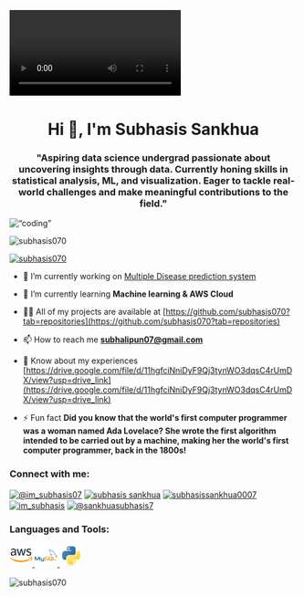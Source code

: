 ![logo](https://github.com/subhasis070/subhasis070/blob/main/profile.mp4)
<h1 align="center">Hi 👋, I'm Subhasis Sankhua</h1>
<h3 align="center">"Aspiring data science undergrad passionate about uncovering insights through data. Currently honing skills in statistical analysis, ML, and visualization. Eager to tackle real-world challenges and make meaningful contributions to the field."</h3>

<img align=“right” alt=“coding” width=“400” src=“https://camo.githubusercontent.com/19db51af5f90f1b152bc0b9078f5fe97053955be5074f03f17019c70345bdcdb/68747470733a2f2f6d69726f2e6d656469756d2e636f6d2f6d61782f313336302f302a37513379765349765f7430696f4a2d5a2e676966”>

<p align="left"> <img src="https://komarev.com/ghpvc/?username=subhasis070&label=Profile%20views&color=0e75b6&style=flat" alt="subhasis070" /> </p>

<p align="left"> <a href="https://github.com/ryo-ma/github-profile-trophy"><img src="https://github-profile-trophy.vercel.app/?username=subhasis070" alt="subhasis070" /></a> </p>

- 🔭 I’m currently working on [Multiple Disease prediction system](https://github.com/subhasis070/Multiple-Disease-prediction)

- 🌱 I’m currently learning **Machine learning & AWS Cloud**

- 👨‍💻 All of my projects are available at [https://github.com/subhasis070?tab=repositories](https://github.com/subhasis070?tab=repositories)

- 📫 How to reach me **subhalipun07@gmail.com**

- 📄 Know about my experiences [https://drive.google.com/file/d/11hgfciNniDyF9Qj3tynWO3dqsC4rUmDX/view?usp=drive_link](https://drive.google.com/file/d/11hgfciNniDyF9Qj3tynWO3dqsC4rUmDX/view?usp=drive_link)

- ⚡ Fun fact **Did you know that the world's first computer programmer was a woman named Ada Lovelace? She wrote the first algorithm intended to be carried out by a machine, making her the world's first computer programmer, back in the 1800s!**

<h3 align="left">Connect with me:</h3>
<p align="left">
<a href="https://twitter.com/@im_subhasis07" target="blank"><img align="center" src="https://raw.githubusercontent.com/rahuldkjain/github-profile-readme-generator/master/src/images/icons/Social/twitter.svg" alt="@im_subhasis07" height="30" width="40" /></a>
<a href="https://linkedin.com/in/subhasis sankhua" target="blank"><img align="center" src="https://raw.githubusercontent.com/rahuldkjain/github-profile-readme-generator/master/src/images/icons/Social/linked-in-alt.svg" alt="subhasis sankhua" height="30" width="40" /></a>
<a href="https://kaggle.com/subhasissankhua0007" target="blank"><img align="center" src="https://raw.githubusercontent.com/rahuldkjain/github-profile-readme-generator/master/src/images/icons/Social/kaggle.svg" alt="subhasissankhua0007" height="30" width="40" /></a>
<a href="https://instagram.com/im_subhasis" target="blank"><img align="center" src="https://raw.githubusercontent.com/rahuldkjain/github-profile-readme-generator/master/src/images/icons/Social/instagram.svg" alt="im_subhasis" height="30" width="40" /></a>
<a href="https://www.hackerrank.com/@sankhuasubhasis7" target="blank"><img align="center" src="https://raw.githubusercontent.com/rahuldkjain/github-profile-readme-generator/master/src/images/icons/Social/hackerrank.svg" alt="@sankhuasubhasis7" height="30" width="40" /></a>
</p>

<h3 align="left">Languages and Tools:</h3>
<p align="left"> <a href="https://aws.amazon.com" target="_blank" rel="noreferrer"> <img src="https://raw.githubusercontent.com/devicons/devicon/master/icons/amazonwebservices/amazonwebservices-original-wordmark.svg" alt="aws" width="40" height="40"/> </a> <a href="https://www.mysql.com/" target="_blank" rel="noreferrer"> <img src="https://raw.githubusercontent.com/devicons/devicon/master/icons/mysql/mysql-original-wordmark.svg" alt="mysql" width="40" height="40"/> </a> <a href="https://www.python.org" target="_blank" rel="noreferrer"> <img src="https://raw.githubusercontent.com/devicons/devicon/master/icons/python/python-original.svg" alt="python" width="40" height="40"/> </a> </p>

<p><img align="center" src="https://github-readme-stats.vercel.app/api/top-langs?username=subhasis070&show_icons=true&locale=en&layout=compact" alt="subhasis070" /></p>
